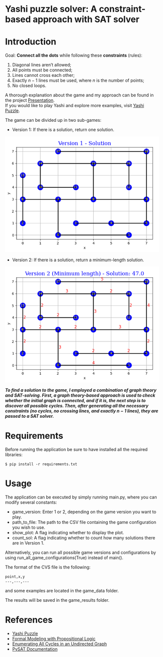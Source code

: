 # Yashi puzzle solver: A constraint-based approach with SAT solver

# Introduction 

Goal: **Connect all the dots** while following these **constraints** (rules):
1. Diagonal lines aren’t allowed;
2. All points must be connected;
3. Lines cannot cross each other;
4. Exactly $n-1$ lines must be used, where $n$ is the number of points;
5. No closed loops.

A thorough explanation about the game and my approach can be found in the project [Presentation](Presentation.pdf).\
If you would like to play Yashi and explore more examples, visit [Yashi Puzzle](http://www.sumsumpuzzle.com/yashi.htm).


The game can be divided up in two sub-games:
* Version 1: If there is a solution, return one solution.

![Example of a Version 1 Yashi game](/game_results/original_yashi_8x8_game1_solution.png "Example of a Version 1 Yashi game")
* Version 2: If there is a solution, return a minimum-length solution.

![Example of a Version 2 Yashi game](/game_results/original_yashi_8x8_game2_solution.png "Example of a Version 2 Yashi game")

***To find a solution to the game, I employed a combination of graph theory and SAT-solving. First, a graph theory-based approach is used to check whether the initial graph is connected, and if it is, the next step is to discover all possible cycles. Then, after generating all the necessary constraints (no cycles, no crossing lines, and exactly $n-1$ lines), they are passed to a SAT solver.***

# Requirements

Before running the application be sure to have installed all the required libraries:
   
    $ pip install -r requirements.txt

# Usage

The application can be executed by simply running main.py, where you can modify several constants:

* game_version: Enter 1 or 2, depending on the game version you want to play.
* path_to_file: The path to the CSV file containing the game configuration you wish to use.
* show_plot: A flag indicating whether to display the plot.
* count_sol: A flag indicating whether to count how many solutions there are in Version 1.

Alternatively, you can run all possible game versions and configurations by using run_all_game_configurations(True) instead of main().

The format of the CVS file is the following:
   
    point,x,y
    ---,---,---

and some examples are located in the game_data folder.

The results will be saved in the game_results folder.

# References

- [Yashi Puzzle](http://www.sumsumpuzzle.com/yashi.htm)
- [Formal Modeling with Propositional Logic](https://www.cs.bu.edu/faculty/kfoury/UNI-Teaching/CS512/AK_Documents/Modeling-with-PL/main.pdf)
- [Enumerating All Cycles in an Undirected Graph](https://www.codeproject.com/Articles/1158232/Enumerating-All-Cycles-in-an-Undirected-Graph)
- [PySAT Documentation](https://pysathq.github.io/)

